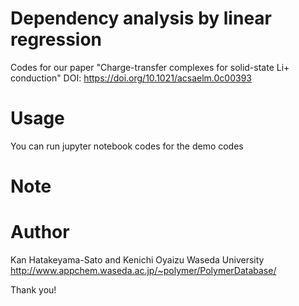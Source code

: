 # Dependency analysis by linear regression
Codes for our paper "Charge-transfer complexes for solid-state Li+ conduction"
DOI: https://doi.org/10.1021/acsaelm.0c00393

# Usage
You can run jupyter notebook codes for the demo codes
 
# Note


# Author
Kan Hatakeyama-Sato and Kenichi Oyaizu
Waseda University
http://www.appchem.waseda.ac.jp/~polymer/PolymerDatabase/
 
Thank you!